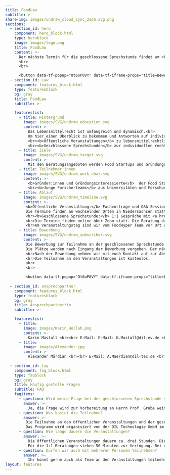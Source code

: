 ```yaml
---
title: FoodLaw
subtitle: >-
share-img: images/undraw_cloud_sync_2aph.svg.png
sections:
  - section_id: hero
    component: hero_block.html
    type: heroblock
    image: images/logo.png
    title: FoodLaw
    content: >-
      Der nächste Termin für die geschlossene Sprechstunde findet am <b>2./3. Februar 2022 (online)</b> statt.
      <br>
      <br>

      <button data-tf-popup="Ot6oP0VY" data-tf-iframe-props="title=Bewerbung zur lebensmittelrechtlichen Sprechstunde" style="background: #FFFFFF;color: #4c5267 !important;height: auto !important;border-radius: 3px;border: 2px solid #b99700;box-sizing: border-box;color: #fff;display: inline-block;font-size: 16px;height: 2.5em;line-height: 1.5;padding: 0.5em 30px;-webkit-transition: opacity 0.15s ease-in-out;transition: opacity 0.15s ease-in-out;font-size: 16px;padding-bottom: 0.625em;padding-top: 0.625em;">Interesse?</button><script src="//embed.typeform.com/next/embed.js"></script>
  - section_id: Law
    component: features_block.html
    type: featuresblock
    bg: gray
    title: FoodLaw
    subtitle: >-

    featureslist:
      - title: Hintergrund
        image: images/SVG/undraw_education.svg
        content: >-
          Das Lebensmittelrecht ist umfangreich und dynamisch.<br>
          Um hier einen Überblick zu bekommen und Antworten auf individuelle Fragen zu erhalten, bieten wir für Gründer:innen und Gründungsinteressierte in der Kategorie ‚Food Law‘ zwei Formate an:  <br>
          <br><b>Öffentliche Veranstaltungen</b> zu lebensmittelrechtlichen Themen wie Novel Food, Health Claims, Kennzeichnung und Produktsicherheit sowie Patente und Gebrauchsmuster<br>
          <br><b>Geschlossene Sprechstunden</b> zur individuellen rechtlichen Beratung von Food Startups in Niedersachsen durch Prof. Dr. Markus Grube, Rechtsanwalt, Lebensmittel- und Verbrauchsgüterjurist
      - title: Ziele
        image: images/SVG/undraw_target.svg
        content: >-
          Mit den Beratungsangeboten werden Food Startups und Gründungsinteressierte über rechtliche Themen informiert und die Etablierung eines innovativen Produktes oder einer innovativen Technologie auf dem Markt soll erleichtert werden.  
      - title: Teilnehmer:innen
        image: images/SVG/undraw_work_chat.svg
        content: >-
          <b>Gründer:innen und Gründungsinteressierte</b>  der Food Startup-Szene<br>
          <br><b>Junge Forscherteams</b> aus Universitäten und Forschungseinrichtungen, die neue Produkte, Technologien, Verfahren oder Dienstleistungen rund um das Ernährungssystem entwickeln.
      - title: Ablauf
        image: images/SVG/undraw_timeline.svg
        content: >-
         <b>Öffentliche Veranstaltung:</b> Fachvorträge und Q&A Session.<br><br>
         Die Termine finden an wechselnden Orten in Niedersachsen statt und werden auf dieser Webseite bekannt gegeben. Rechtliche Fragestellungen können im Vorfeld bei den Ansprechpartnern eingereicht werden.<br>
         <br><b>Geschlossene Sprechstunde:</b> 1:1 Gespräche mit <a href="https://www.kwg.eu/anwaelte/dr-markus-grube/">Herrn Prof. Dr. Markus Grube </a>.<br>
         <br>Die Termine finden online über Zoom statt. Die Beratung dauert ca. 50 Minuten.
         <br>Am Veranstaltungstag sind wir vom FoodHyper Team vor Ort und stehen für Fragen rund um den FoodHyper und Angeboten für Startups zur Verfügung. 
      - title: Bewerbung
        image: images/SVG/undraw_subscriber.svg
        content: >-
         Die Bewerbung zur Teilnahme an der geschlossenen Sprechstunde erfolgt mit einer konkreten Fragestellung über den Bewerbungsbogen.<br><br>
         Die Plätze werden nach Eingang der Bewerbung vergeben. Der nächste Termin für die geschlossene Sprechstunde findet am <b>02./03. Februar 2022 (online)</b> statt.<br>
         <br>Nach der Bewerbung nehmen wir mit euch Kontakt auf zur Absprache der Beratungszeit.
         <br>Die Teilnahme an den Veranstaltungen ist kostenlos.
         <br>
         <br>

         <button data-tf-popup="Ot6oP0VY" data-tf-iframe-props="title=Bewerbung zur lebensmittelrechtlichen Sprechstunde" style="background: #b99700;border-radius: 3px;border: 2px solid #b99700;box-sizing: border-box;color: #fff;display: inline-block;font-size: 16px;height: 2.5em;line-height: 1.5;padding: 0.5em 30px;-webkit-transition: opacity 0.15s ease-in-out;transition: opacity 0.15s ease-in-out;font-size: 16px;padding: 0.25em 15px;">Jetzt bewerben!</button><script src="//embed.typeform.com/next/embed.js"></script>
        
  - section_id: ansprechpartner
    component: features_block.html
    type: featuresblock
    bg: gray
    title: Ansprechpartner*in
    subtitle: >-

    featureslist:
      - title: 
        image: images/Karin_Hollah.png
        content: >-
          Karin Mastall <br><br> E-Mail: E-Mail: K.Mastall@dil-ev.de <br><br> Tel.: 05431 183 193
      - title: 
        image: images/Alexander.jpg
        content: >-
          Alexander Märdian <br><br> E-Mail: A.Maerdian@dil-tec.de <br><br> Tel.: 05431 183 354
          
  - section_id: faq
    component: faq_block.html
    type: faqblock
    bg: gray
    title: Häufig gestelle Fragen
    subtitle: FAQ
    faqitems:
      - question: Wird meine Frage bei der geschlossenen Sprechstunde vertraulich behandelt? 
        answer: >-
          Ja, die Frage wird zur Vorbereitung an Herrn Prof. Grube weitergegeben. Er unterliegt der anwaltlichen Schweigepflicht. Die Inhalte der Beratung werden nicht weitergegeben.
      - question: Was kostet die Teilnahme?
        answer: >-
         Die Teilnahme an den öffentlichen Veranstaltungen und der geschlossenen Sprechstunde ist kostenlos.
         Das Programm wird organisiert von der DIL Technologie GmbH im Auftrag von Startup Niedersachsen.
      - question: Wie lange dauern die Veranstaltungen? 
        answer: >-
          Die öffentlichen Veranstaltungen dauern ca. drei Stunden. Dies beinhaltet auch eine umfangreiche Q&A Session.  
          Für die 1:1 Beratungen stehen 50 Minuten zur Verfügung. Bei den Terminen ist das FoodHyper Team vor Ort und steht gerne für Fragen zu unseren Aktivitäten und Startup-Förderung in Niedersachsen zur Verfügung.    
      - question: Dürfen wir auch mit mehreren Personen teilnehmen?   
        answer: >-
          Ihr könnt gerne auch als Team an den Veranstaltungen teilnehmen. Gebt uns für eine bessere Planung nur im Vorfeld Bescheid mit wie vielen Personen ihr vor Ort seid. Bei Onlineveranstaltungen ist dies auch ohne Absprache möglich.    
layout: features
---
```

